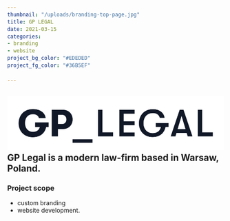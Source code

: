 ```yaml
---
thumbnail: "/uploads/branding-top-page.jpg"
title: GP LEGAL
date: 2021-03-15
categories:
- branding
- website
project_bg_color: "#EDEDED"
project_fg_color: "#36B5EF"

---
```

## ![](/uploads/gp-legal-wordmark.svg)GP Legal is a modern law-firm based in Warsaw, Poland.

### Project scope

* custom branding
* website development.